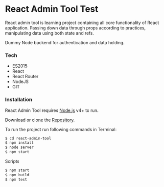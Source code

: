 # React Admin Tool Test

React admin tool is learning project containing all core functionality of React application. Passing down data through props according to practices, manipulating data using both state and refs.

Dummy Node backend for authentication and data holding.


### Tech
* ES2015
* React
* React Router
* NodeJS
* GIT

### Installation

React Admin Tool requires [Node.js](https://nodejs.org/) v4+ to run.

Download or clone the [Repository](https://github.com/Choffski/React-Admin-Tool).

To run the project run following commands in Terminal:
```sh
$ cd react-admin-tool
$ npm install
$ node server
$ npm start
```
Scripts

```sh
$ npm start
$ npm build
$ npm test
```
